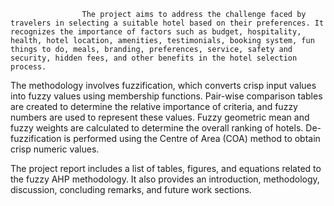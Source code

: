 
                    The project aims to address the challenge faced by travelers in selecting a suitable hotel based on their preferences. It recognizes the importance of factors such as budget, hospitality, health, hotel location, amenities, testimonials, booking system, fun things to do, meals, branding, preferences, service, safety and security, hidden fees, and other benefits in the hotel selection process.

The methodology involves fuzzification, which converts crisp input values into fuzzy values using membership functions. Pair-wise comparison tables are created to determine the relative importance of criteria, and fuzzy numbers are used to represent these values. Fuzzy geometric mean and fuzzy weights are calculated to determine the overall ranking of hotels. De-fuzzification is performed using the Centre of Area (COA) method to obtain crisp numeric values.

The project report includes a list of tables, figures, and equations related to the fuzzy AHP methodology. It also provides an introduction, methodology, discussion, concluding remarks, and future work sections.
